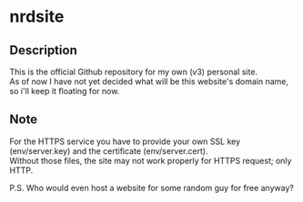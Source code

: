 # nrdsite
## Description
This is the official Github repository for my own (v3) personal site.  
As of now I have not yet decided what will be this website's domain name, so i'll keep it floating for now.

## Note
For the HTTPS service you have to provide your own SSL key (env/server.key) and the certificate (env/server.cert).  
Without those files, the site may not work properly for HTTPS request; only HTTP.

P.S. Who would even host a website for some random guy for free anyway? 